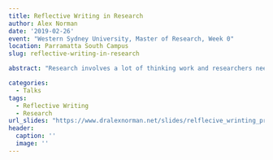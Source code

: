 ```yaml
---
title: Reflective Writing in Research
author: Alex Norman
date: '2019-02-26'
event: "Western Sydney University, Master of Research, Week 0"
location: Parramatta South Campus
slug: reflective-writing-in-research

abstract: "Research involves a lot of thinking work and researchers need to record their thinking in a simple, systematic, and reliable way. Reflective writing is one solution to this problem."

categories:
  - Talks
tags:
  - Reflective Writing
  - Research
url_slides: "https://www.dralexnorman.net/slides/relflecive_wrinting_presentation#1"
header:
  caption: ''
  image: ''
---
```

